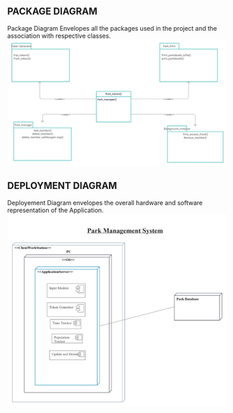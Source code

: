 
 ## PACKAGE DIAGRAM 
 Package Diagram Envelopes all the packages used in the project and the association with respective classes.
![PACKAGE](https://github.com/UdayKiran2100/ParkManagement_StepIn_303097/blob/main/2_Architecture/structure_Diagram/Package_Parkmanagement%20System.png?raw=true)

 ## DEPLOYMENT DIAGRAM 
 Deployement Diagram envelopes the overall hardware and software representation of the Application.
![DEPLOYMENT](https://github.com/UdayKiran2100/ParkManagement_StepIn_303097/blob/main/2_Architecture/structure_Diagram/Deploymentdiagram_parkmanagement.png?raw=true)



